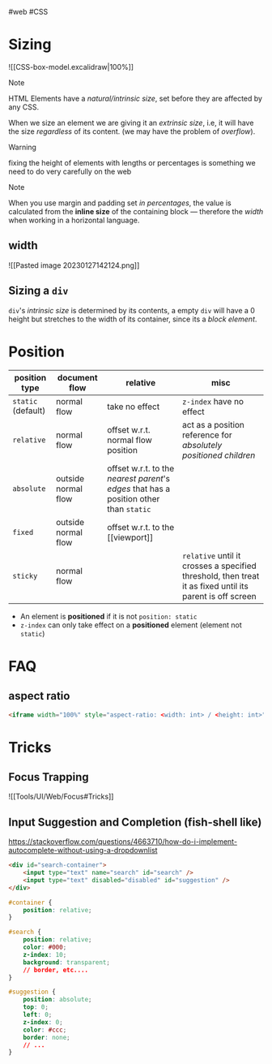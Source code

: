 #web 
#CSS

# Sizing


![[CSS-box-model.excalidraw|100%]]

>[!NOTE]
>HTML Elements have a _natural/intrinsic size_, set before they are affected by any CSS.
>
>When we size an element we are giving it an _extrinsic size_, i.e, it will have the size _regardless_ of its content. (we may have the problem of _overflow_).

>[!WARNING]
>fixing the height of elements with lengths or percentages is something we need to do very carefully on the web

> [!NOTE]
> When you use margin and padding set _in percentages_, the value is calculated from the **inline size** of the containing block — therefore the _width_ when working in a horizontal language.

## width

![[Pasted image 20230127142124.png]]

## Sizing a `div`

`div`'s _intrinsic size_ is determined by its contents, a empty `div` will have a $0$ height but stretches to the width of its container, since its a _block element_.  

# Position

| position type      | document flow       | relative                                                                                | misc                                                                                                     |
| ------------------ | ------------------- | --------------------------------------------------------------------------------------- | -------------------------------------------------------------------------------------------------------- |
| `static` (default) | normal flow         | take no effect                                                                          | `z-index` have no effect                                                                                 |
| `relative`         | normal flow         | offset w.r.t. normal flow position                                                      | act as a position reference for _absolutely positioned children_                                         |
| `absolute`         | outside normal flow | offset w.r.t. to the _nearest parent_'s _edges_ that has a position other than `static` |                                                                                                          |
| `fixed`            | outside normal flow | offset w.r.t. to the [[viewport]]                                                         |                                                                                                          |
| `sticky`           | normal flow         |                                                                                         | `relative` until it crosses a specified threshold, then treat it as fixed until its parent is off screen | 

- An element is **positioned** if it is not `position: static`
- `z-index` can only take effect on a **positioned** element (element not `static`)


# FAQ

## aspect ratio

```html
<iframe width="100%" style="aspect-ratio: <width: int> / <height: int>" src=.../>
```


# Tricks

## Focus Trapping

![[Tools/UI/Web/Focus#Tricks]]


## Input Suggestion and Completion (fish-shell like)

https://stackoverflow.com/questions/4663710/how-do-i-implement-autocomplete-without-using-a-dropdownlist

```html
<div id="search-container">
    <input type="text" name="search" id="search" />
    <input type="text" disabled="disabled" id="suggestion" />
</div>
```

```css
#container {
    position: relative;
}

#search {
    position: relative;
    color: #000;
    z-index: 10;
    background: transparent;
    // border, etc....
}

#suggestion {
    position: absolute;
    top: 0;
    left: 0;
    z-index: 0;
    color: #ccc;
    border: none;
    // ...
}
```
